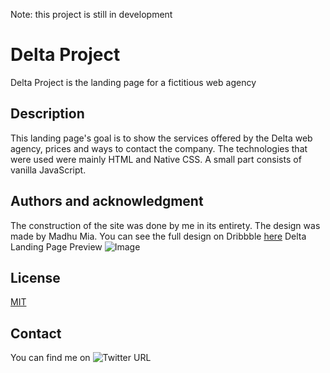 Note: this project is still in development
# Delta Project
Delta Project is the landing page for a fictitious web agency
## Description
This landing page's goal is to show the services offered by the Delta web agency, prices and ways to contact the company. The technologies that were used were mainly HTML and Native CSS. A small part consists of vanilla JavaScript.
## Authors and acknowledgment
The construction of the site was done by me in its entirety.
The design was made by Madhu Mia. You can see the full design on Dribbble [here](http://https://dribbble.com/shots/19243385-Agency-website-landing-page-home-page-ui?utm_source=Clipboard_Shot&utm_campaign=madhumia&utm_content=Agency%20website%20landing%20page%20%3A%20home%20page%20ui&utm_medium=Social_Share&utm_source=Clipboard_Shot&utm_campaign=madhumia&utm_content=Agency%20website%20landing%20page%20%3A%20home%20page%20ui&utm_medium=Social_Share "here")
Delta Landing Page Preview
![Image](https://cdn.dribbble.com/userupload/3365126/file/original-c535f9f795763d3906c17f1e793a0da5.png?compress=1&resize=1905x1429)
## License
[MIT](https://choosealicense.com/licenses/mit/)
## Contact
You can find me on ![Twitter URL](https://img.shields.io/twitter/url?style=social&url=https%3A%2F%2Ftwitter.com%2Fionuser03)
